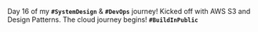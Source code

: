  Day 16 of my **`#SystemDesign`** & **`#DevOps`** journey! Kicked off with AWS S3 and Design Patterns. The cloud journey begins! **`#BuildInPublic`**